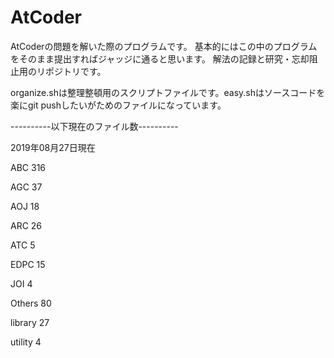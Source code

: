 # AtCoder

AtCoderの問題を解いた際のプログラムです。
基本的にはこの中のプログラムをそのまま提出すればジャッジに通ると思います。
解法の記録と研究・忘却阻止用のリポジトリです。

organize.shは整理整頓用のスクリプトファイルです。easy.shはソースコードを楽にgit pushしたいがためのファイルになっています。


----------以下現在のファイル数----------

2019年08月27日現在


ABC
     316
    
AGC
      37
    
AOJ
      18
    
ARC
      26
    
ATC
       5
    
EDPC
      15
    
JOI
       4
    
Others
      80
    
library
      27
    
utility
       4
    
